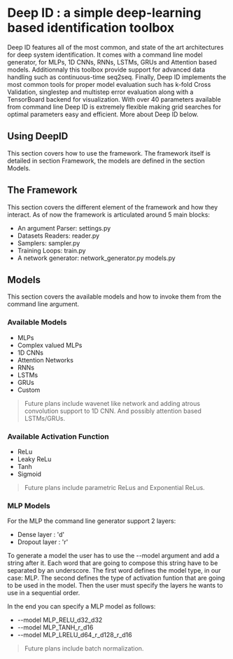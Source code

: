 # Deep ID : a simple deep-learning based identification toolbox

Deep ID features all of the most common, and state of the art architectures for deep system identification.
It comes with a command line model generator, for MLPs, 1D CNNs, RNNs, LSTMs, GRUs and Attention based models.
Additionnaly this toolbox provide support for advanced data handling such as continuous-time seq2seq.
Finally, Deep ID implements the most common tools for proper model evaluation such has k-fold Cross Validation,
singlestep and multistep error evaluation along with a TensorBoard backend for visualization. 
With over 40 parameters available from command line Deep ID is extremely flexible making grid searches for optimal
parameters easy and efficient. More about Deep ID below.

## Using DeepID

This section covers how to use the framework. The framework itself is detailed in section Framework, the models
are defined in the section Models.

###

## The Framework

This section covers the different element of the framework and how they interact. As of now the framework
is articulated around 5 main blocks:
- An argument Parser: settings.py
- Datasets Readers: reader.py
- Samplers: sampler.py
- Training Loops: train.py
- A network generator: network\_generator.py models.py

## Models

This section covers the available models and how to invoke them from the command line argument.

### Available Models
- MLPs
- Complex valued MLPs
- 1D CNNs
- Attention Networks
- RNNs
- LSTMs
- GRUs
- Custom

> Future plans include wavenet like network and adding atrous convolution support to 1D CNN. And possibly
 attention based LSTMs/GRUs.

### Available Activation Function
- ReLu
- Leaky ReLu
- Tanh
- Sigmoid

> Future plans include parametric ReLus and Exponential ReLus.

### MLP Models
For the MLP the command line generator support 2 layers:
- Dense layer : 'd'
- Dropout layer : 'r'

To generate a model the user has to use the --model argument and add a string after it.
Each word that are going to compose this string have to be separated by an underscore.
The first word defines the model type, in our case: MLP. The second defines the type of
activation funtion that are going to be used in the model. Then the user must specify the 
layers he wants to use in a sequential order.


In the end you can specify a MLP model as follows:

- --model MLP\_RELU\_d32\_d32
- --model MLP\_TANH\_r\_d16
- --model MLP\_LRELU\_d64\_r\_d128\_r\_d16

> Future plans include batch normalization.

